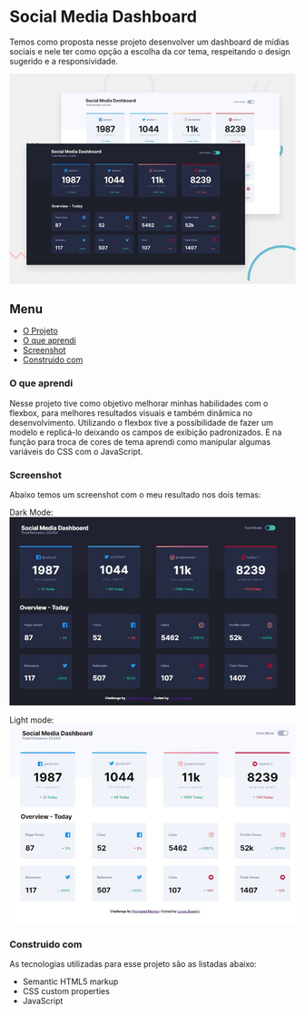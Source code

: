 # Social Media Dashboard

Temos como proposta nesse projeto desenvolver um dashboard de mídias sociais e nele ter como opção a escolha da cor tema, respeitando o design sugerido e a responsividade.

![Imagem preview do projeto](./design/desktop-preview.jpg)

## Menu

- [O Projeto](#o-projeto)
- [O que aprendi](#o-que-aprendi)
- [Screenshot](#screenshot)
- [Construido com](#construido-com)

### O que aprendi

Nesse projeto tive como objetivo melhorar minhas habilidades com o flexbox, para melhores resultados visuais e também dinâmica no desenvolvimento. Utilizando o flexbox tive a possibilidade de fazer um modelo e replicá-lo deixando os campos de exibição padronizados.
 E na função para troca de cores de tema aprendi como manipular algumas variáveis do CSS com o JavaScript.

### Screenshot

Abaixo temos um screenshot com o meu resultado nos dois temas:

Dark Mode:
![Screenshot da minha resolução](./design/screenshot-my-solution.jpg)

Light mode:
![Screenshot da minha resolução](./design/screenshot-my-solution-white.jpg)

### Construido com

As tecnologias utilizadas para esse projeto são as listadas abaixo:

- Semantic HTML5 markup
- CSS custom properties
- JavaScript


